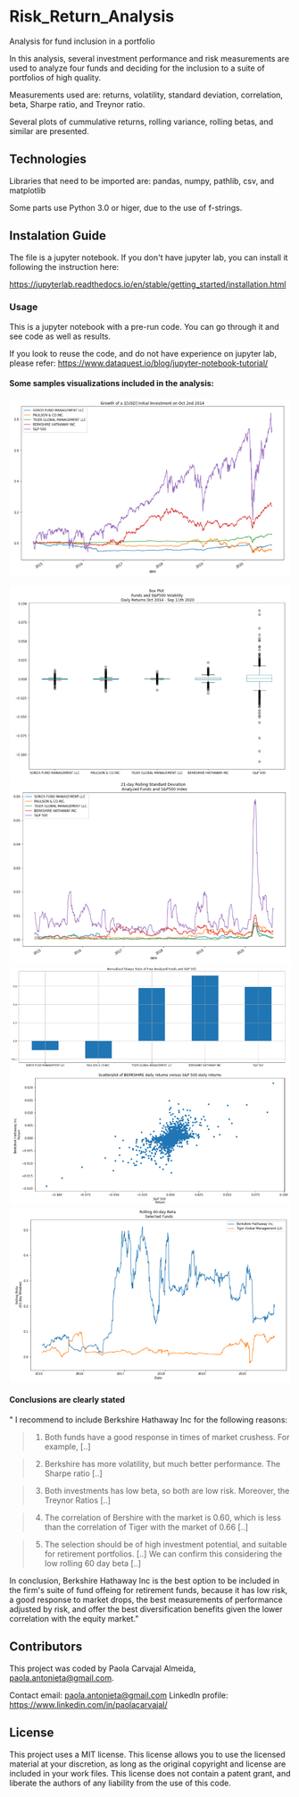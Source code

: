 # Risk_Return_Analysis

Analysis for fund inclusion in a portfolio

In this analysis, several investment performance and risk measurements are used to analyze four funds and deciding for the inclusion to a suite of portfolios of high quality.

Measurements used are: returns, volatility, standard deviation, correlation, beta, Sharpe ratio, and Treynor ratio.

Several plots of cummulative returns, rolling variance, rolling betas, and similar are presented.


## Technologies

Libraries that need to be imported are:
pandas, numpy, pathlib, csv, and matplotlib

Some parts use Python 3.0 or higer, due to the use of f-strings.

## Instalation Guide
The file is a jupyter notebook. If you don't have jupyter lab, you can install it following the instruction here:

https://jupyterlab.readthedocs.io/en/stable/getting_started/installation.html

### Usage

This is a jupyter notebook with a pre-run code. You can go through it and see code as well as results. 

If you look to reuse the code, and do not have experience on jupyter lab, please refer:
https://www.dataquest.io/blog/jupyter-notebook-tutorial/


#### Some samples visualizations included in the analysis:

![CummulativeReturnAllFunds](Images/01_CummulativeReturnAllFunds.png)

![BoxPlot_VolatilityChart](Images/02_BoxPlot_VolatilityChart.png)
![RollingStd](Images/03_RollingStd.png)
![SharpeRatio](Images/04_SharpeRatio.png)
![ScaterplotForBeta](Images/05_ScaterplotForBeta.png)
![Rolling60DayBeta](Images/06_Rolling60DayBeta.png)


#### Conclusions are clearly stated

" I recommend to include Berkshire Hathaway Inc for the following reasons:

>    1) Both funds have a good response in times of market crushess. For example, [..]

>    2) Berkshire has more volatility, but much better performance. The Sharpe ratio [..]

>    3) Both investments has low beta, so both are low risk. Moreover, the Treynor Ratios [..]

>    4) The correlation of Bershire with the market is 0.60, which is less than the correlation of Tiger with the market of 0.66 [..]

>    5) The selection should be of high investment potential, and suitable for retirement portfolios. [..] We can confirm this considering the low rolling 60 day beta [..]

In conclusion, Berkshire Hathaway Inc is the best option to be included in the firm's suite of fund offeing for retirement funds, because it has low risk, a good response to market drops, the best measurements of performance adjusted by risk, and offer the best diversification benefits given the lower correlation with the equity market."



## Contributors
This project was coded by Paola Carvajal Almeida, paola.antonieta@gmail.com.

Contact email: paola.antonieta@gmail.com
LinkedIn profile: https://www.linkedin.com/in/paolacarvajal/


## License
This project uses a MIT license. This license allows you to use the licensed material at your discretion, as long as the original copyright and license are included in your work files. This license does not contain a patent grant,  and liberate the authors of any liability from the use of this code.
